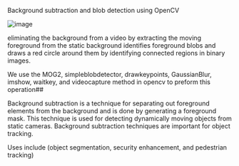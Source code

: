 Background subtraction and blob detection using OpenCV 

![image](https://github.com/jacoblovesEE/Python-Blob-Detection/assets/171279630/d3eb4ef2-9604-4eb2-b3e7-6a0ac1135d86)



eliminating the background from a video by extracting the moving foreground from the static background 
identifies foreground blobs and draws a red circle around them by identifying connected regions in binary images. 

We use the MOG2, simpleblobdetector, drawkeypoints, GaussianBlur, imshow, waitkey, and videocapture method in opencv to preform this operation##

Background subtraction is a technique for separating out foreground elements from the background and is 
done by generating a foreground mask. This technique is used for detecting dynamically moving objects 
from static cameras. Background subtraction techniques are important for object tracking. 

Uses include (object segmentation, security enhancement, and pedestrian tracking) 





